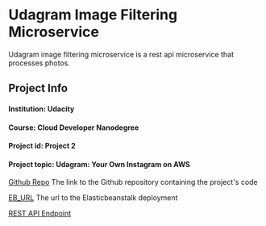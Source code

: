 # Udagram Image Filtering Microservice

Udagram image filtering microservice is a rest api microservice that processes photos. 


## Project Info
#### Institution:	    Udacity
#### Course:			Cloud Developer Nanodegree
#### Project id:		Project 2
#### Project topic:	    Udagram: Your Own Instagram on AWS


[Github Repo](https://github.com/opeoniye/udacity-cloud-developer/tree/main/project2)
The link to the Github repository containing the project's code

[EB_URL](http://http://bams-udacity-project2.us-east-1.elasticbeanstalk.com)
The url to the Elasticbeanstalk deployment

[REST API Endpoint](http://http://bams-udacity-project2.us-east-1.elasticbeanstalk.com/filteredimage?image_url=https://dclmcloud.s3.amazonaws.com/webcast/img/logo.png)
